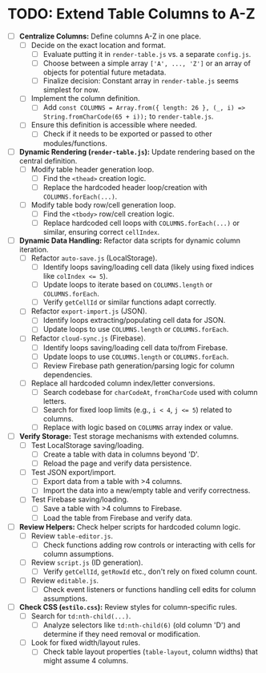 # TODO: Extend Table Columns to A-Z

- [ ] **Centralize Columns:** Define columns A-Z in one place.
  - [ ] Decide on the exact location and format.
    - [ ] Evaluate putting it in `render-table.js` vs. a separate `config.js`.
    - [ ] Choose between a simple array `['A', ..., 'Z']` or an array of objects for potential future metadata.
    - [ ] Finalize decision: Constant array in `render-table.js` seems simplest for now.
  - [ ] Implement the column definition.
    - [ ] Add `const COLUMNS = Array.from({ length: 26 }, (_, i) => String.fromCharCode(65 + i));` to `render-table.js`.
  - [ ] Ensure this definition is accessible where needed.
    - [ ] Check if it needs to be exported or passed to other modules/functions.
- [ ] **Dynamic Rendering (`render-table.js`):** Update rendering based on the central definition.
  - [ ] Modify table header generation loop.
    - [ ] Find the `<thead>` creation logic.
    - [ ] Replace the hardcoded header loop/creation with `COLUMNS.forEach(...)`.
  - [ ] Modify table body row/cell generation loop.
    - [ ] Find the `<tbody>` row/cell creation logic.
    - [ ] Replace hardcoded cell loops with `COLUMNS.forEach(...)` or similar, ensuring correct `cellIndex`.
- [ ] **Dynamic Data Handling:** Refactor data scripts for dynamic column iteration.
  - [ ] Refactor `auto-save.js` (LocalStorage).
    - [ ] Identify loops saving/loading cell data (likely using fixed indices like `colIndex <= 5`).
    - [ ] Update loops to iterate based on `COLUMNS.length` or `COLUMNS.forEach`.
    - [ ] Verify `getCellId` or similar functions adapt correctly.
  - [ ] Refactor `export-import.js` (JSON).
    - [ ] Identify loops extracting/populating cell data for JSON.
    - [ ] Update loops to use `COLUMNS.length` or `COLUMNS.forEach`.
  - [ ] Refactor `cloud-sync.js` (Firebase).
    - [ ] Identify loops saving/loading cell data to/from Firebase.
    - [ ] Update loops to use `COLUMNS.length` or `COLUMNS.forEach`.
    - [ ] Review Firebase path generation/parsing logic for column dependencies.
  - [ ] Replace all hardcoded column index/letter conversions.
    - [ ] Search codebase for `charCodeAt`, `fromCharCode` used with column letters.
    - [ ] Search for fixed loop limits (e.g., `i < 4`, `j <= 5`) related to columns.
    - [ ] Replace with logic based on `COLUMNS` array index or value.
- [ ] **Verify Storage:** Test storage mechanisms with extended columns.
  - [ ] Test LocalStorage saving/loading.
    - [ ] Create a table with data in columns beyond 'D'.
    - [ ] Reload the page and verify data persistence.
  - [ ] Test JSON export/import.
    - [ ] Export data from a table with >4 columns.
    - [ ] Import the data into a new/empty table and verify correctness.
  - [ ] Test Firebase saving/loading.
    - [ ] Save a table with >4 columns to Firebase.
    - [ ] Load the table from Firebase and verify data.
- [ ] **Review Helpers:** Check helper scripts for hardcoded column logic.
  - [ ] Review `table-editor.js`.
    - [ ] Check functions adding row controls or interacting with cells for column assumptions.
  - [ ] Review `script.js` (ID generation).
    - [ ] Verify `getCellId`, `getRowId` etc., don't rely on fixed column count.
  - [ ] Review `editable.js`.
    - [ ] Check event listeners or functions handling cell edits for column assumptions.
- [ ] **Check CSS (`estilo.css`):** Review styles for column-specific rules.
  - [ ] Search for `td:nth-child(...)`.
    - [ ] Analyze selectors like `td:nth-child(6)` (old column 'D') and determine if they need removal or modification.
  - [ ] Look for fixed width/layout rules.
    - [ ] Check table layout properties (`table-layout`, column widths) that might assume 4 columns. 
